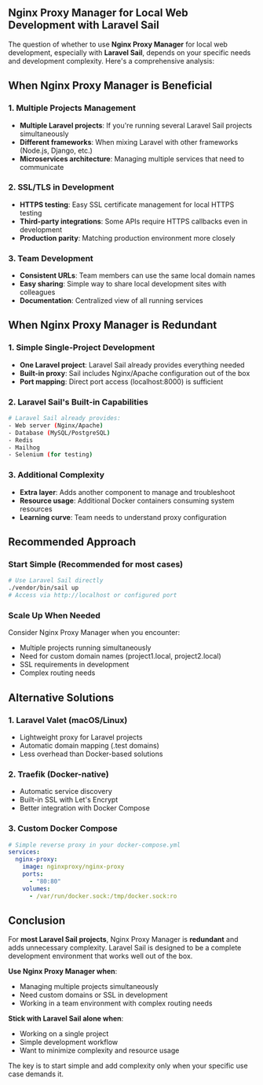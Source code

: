 ## Nginx Proxy Manager for Local Web Development with Laravel Sail

The question of whether to use **Nginx Proxy Manager** for local web development, especially with **Laravel Sail**, depends on your specific needs and development complexity. Here's a comprehensive analysis:

## When Nginx Proxy Manager is **Beneficial**

### 1. **Multiple Projects Management**
- **Multiple Laravel projects**: If you're running several Laravel Sail projects simultaneously
- **Different frameworks**: When mixing Laravel with other frameworks (Node.js, Django, etc.)
- **Microservices architecture**: Managing multiple services that need to communicate

### 2. **SSL/TLS in Development**
- **HTTPS testing**: Easy SSL certificate management for local HTTPS testing
- **Third-party integrations**: Some APIs require HTTPS callbacks even in development
- **Production parity**: Matching production environment more closely

### 3. **Team Development**
- **Consistent URLs**: Team members can use the same local domain names
- **Easy sharing**: Simple way to share local development sites with colleagues
- **Documentation**: Centralized view of all running services

## When Nginx Proxy Manager is **Redundant**

### 1. **Simple Single-Project Development**
- **One Laravel project**: Laravel Sail already provides everything needed
- **Built-in proxy**: Sail includes Nginx/Apache configuration out of the box
- **Port mapping**: Direct port access (localhost:8000) is sufficient

### 2. **Laravel Sail's Built-in Capabilities**
```bash
# Laravel Sail already provides:
- Web server (Nginx/Apache)
- Database (MySQL/PostgreSQL)
- Redis
- Mailhog
- Selenium (for testing)
```

### 3. **Additional Complexity**
- **Extra layer**: Adds another component to manage and troubleshoot
- **Resource usage**: Additional Docker containers consuming system resources
- **Learning curve**: Team needs to understand proxy configuration

## **Recommended Approach**

### **Start Simple** (Recommended for most cases)
```bash
# Use Laravel Sail directly
./vendor/bin/sail up
# Access via http://localhost or configured port
```

### **Scale Up When Needed**
Consider Nginx Proxy Manager when you encounter:
- Multiple projects running simultaneously
- Need for custom domain names (project1.local, project2.local)
- SSL requirements in development
- Complex routing needs

## **Alternative Solutions**

### 1. **Laravel Valet** (macOS/Linux)
- Lightweight proxy for Laravel projects
- Automatic domain mapping (.test domains)
- Less overhead than Docker-based solutions

### 2. **Traefik** (Docker-native)
- Automatic service discovery
- Built-in SSL with Let's Encrypt
- Better integration with Docker Compose

### 3. **Custom Docker Compose**
```yaml
# Simple reverse proxy in your docker-compose.yml
services:
  nginx-proxy:
    image: nginxproxy/nginx-proxy
    ports:
      - "80:80"
    volumes:
      - /var/run/docker.sock:/tmp/docker.sock:ro
```

## **Conclusion**

For **most Laravel Sail projects**, Nginx Proxy Manager is **redundant** and adds unnecessary complexity. Laravel Sail is designed to be a complete development environment that works well out of the box.

**Use Nginx Proxy Manager when**:
- Managing multiple projects simultaneously
- Need custom domains or SSL in development
- Working in a team environment with complex routing needs

**Stick with Laravel Sail alone when**:
- Working on a single project
- Simple development workflow
- Want to minimize complexity and resource usage

The key is to start simple and add complexity only when your specific use case demands it.
